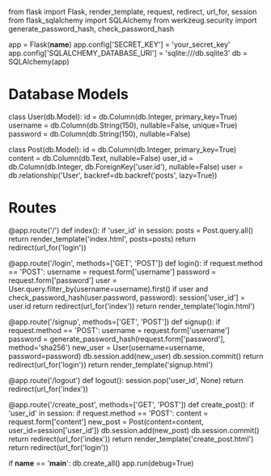 from flask import Flask, render_template, request, redirect, url_for, session
from flask_sqlalchemy import SQLAlchemy
from werkzeug.security import generate_password_hash, check_password_hash

app = Flask(__name__)
app.config['SECRET_KEY'] = 'your_secret_key'
app.config['SQLALCHEMY_DATABASE_URI'] = 'sqlite:///db.sqlite3'
db = SQLAlchemy(app)

# Database Models
class User(db.Model):
    id = db.Column(db.Integer, primary_key=True)
    username = db.Column(db.String(150), nullable=False, unique=True)
    password = db.Column(db.String(150), nullable=False)

class Post(db.Model):
    id = db.Column(db.Integer, primary_key=True)
    content = db.Column(db.Text, nullable=False)
    user_id = db.Column(db.Integer, db.ForeignKey('user.id'), nullable=False)
    user = db.relationship('User', backref=db.backref('posts', lazy=True))

# Routes
@app.route('/')
def index():
    if 'user_id' in session:
        posts = Post.query.all()
        return render_template('index.html', posts=posts)
    return redirect(url_for('login'))

@app.route('/login', methods=['GET', 'POST'])
def login():
    if request.method == 'POST':
        username = request.form['username']
        password = request.form['password']
        user = User.query.filter_by(username=username).first()
        if user and check_password_hash(user.password, password):
            session['user_id'] = user.id
            return redirect(url_for('index'))
    return render_template('login.html')

@app.route('/signup', methods=['GET', 'POST'])
def signup():
    if request.method == 'POST':
        username = request.form['username']
        password = generate_password_hash(request.form['password'], method='sha256')
        new_user = User(username=username, password=password)
        db.session.add(new_user)
        db.session.commit()
        return redirect(url_for('login'))
    return render_template('signup.html')

@app.route('/logout')
def logout():
    session.pop('user_id', None)
    return redirect(url_for('index'))

@app.route('/create_post', methods=['GET', 'POST'])
def create_post():
    if 'user_id' in session:
        if request.method == 'POST':
            content = request.form['content']
            new_post = Post(content=content, user_id=session['user_id'])
            db.session.add(new_post)
            db.session.commit()
            return redirect(url_for('index'))
        return render_template('create_post.html')
    return redirect(url_for('login'))

if __name__ == '__main__':
    db.create_all()
    app.run(debug=True)
